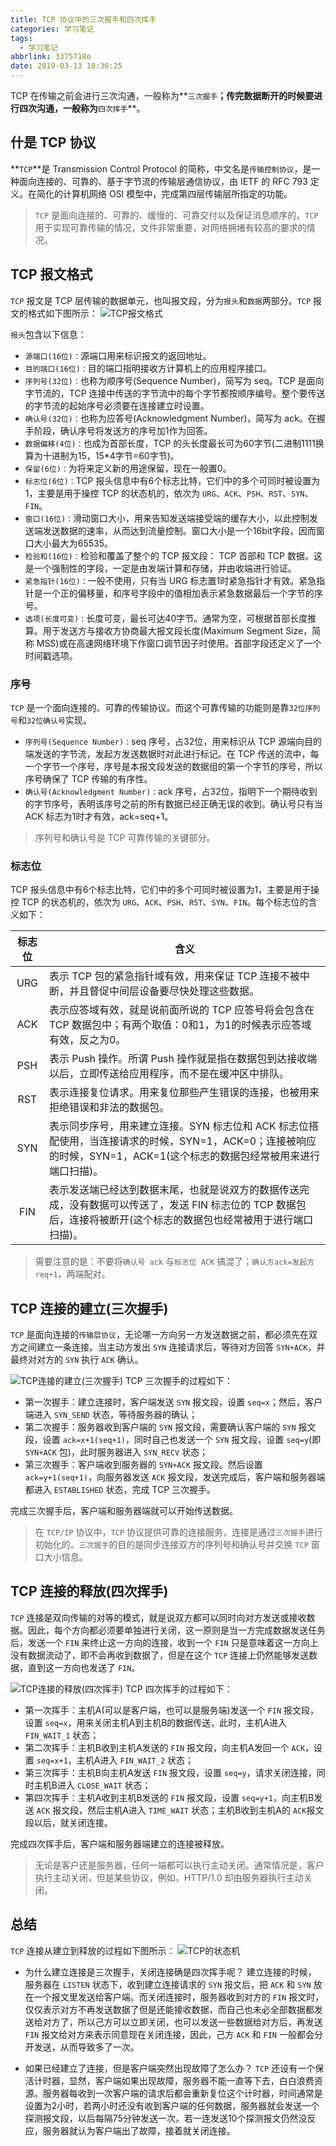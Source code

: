 ```yaml
---
title: TCP 协议中的三次握手和四次挥手
categories: 学习笔记
tags:
  - 学习笔记
abbrlink: 3375718e
date: 2019-03-13 18:36:25
---
```


TCP 在传输之前会进行三次沟通，一般称为**`三次握手`**；传完数据断开的时候要进行四次沟通，一般称为**`四次挥手`**。

## 什是 TCP 协议 ##
**`TCP`**是 Transmission Control Protocol 的简称，中文名是`传输控制协议`，是一种面向连接的、可靠的、基于字节流的传输层通信协议，由 IETF 的 RFC 793 定义。在简化的计算机网络 OSI 模型中，完成第四层传输层所指定的功能。
> `TCP` 是面向连接的、可靠的、缓慢的、可靠交付以及保证消息顺序的。`TCP` 用于实现可靠传输的情况，文件非常重要，对网络拥堵有较高的要求的情况。

## TCP 报文格式 ##
`TCP` 报文是 TCP 层传输的数据单元，也叫报文段，分为`报头`和`数据`两部分。`TCP` 报文的格式如下图所示：
![TCP报文格式](https://henleylee.github.io/medias/study/tcp_message_header.png)

`报头`包含以下信息：
 - `源端口(16位)：`源端口用来标识报文的返回地址。
 - `目的端口(16位)：`目的端口指明接收方计算机上的应用程序接口。
 - `序列号(32位)：`也称为顺序号(Sequence Number)，简写为 seq。TCP 是面向字节流的，TCP 连接中传送的字节流中的每个字节都按顺序编号。整个要传送的字节流的起始序号必须要在连接建立时设置。
 - `确认号(32位)：`也称为应答号(Acknowledgment Number)，简写为 ack。在握手阶段，确认序号将发送方的序号加1作为回答。
 - `数据偏移(4位)：`也成为首部长度，TCP 的头长度最长可为60字节(二进制1111换算为十进制为15，15*4字节=60字节)。
 - `保留(6位)：`为将来定义新的用途保留，现在一般置0。
 - `标志位(6位)：`TCP 报头信息中有6个标志比特，它们中的多个可同时被设置为1，主要是用于操控 TCP 的状态机的，依次为 `URG`、`ACK`、`PSH`、`RST`、`SYN`、`FIN`。
 - `窗口(16位)：`滑动窗口大小，用来告知发送端接受端的缓存大小，以此控制发送端发送数据的速率，从而达到流量控制。窗口大小是一个16bit字段，因而窗口大小最大为65535。
 - `检验和(16位)：`检验和覆盖了整个的 TCP 报文段： TCP 首部和 TCP 数据。这是一个强制性的字段，一定是由发端计算和存储，并由收端进行验证。
 - `紧急指针(16位)：`一般不使用，只有当 URG 标志置1时紧急指针才有效。紧急指针是一个正的偏移量，和序号字段中的值相加表示紧急数据最后一个字节的序号。
 - `选项(长度可变)：`长度可变，最长可达40字节。通常为空，可根据首部长度推算。用于发送方与接收方协商最大报文段长度(Maximum Segment Size，简称 MSS)或在高速网络环境下作窗口调节因子时使用。首部字段还定义了一个时间戳选项。

### 序号 ###
`TCP` 是一个面向连接的、可靠的传输协议。而这个可靠传输的功能则是靠`32位序列号`和`32位确认号`实现。
 - `序列号(Sequence Number)：`seq 序号，占32位，用来标识从 TCP 源端向目的端发送的字节流，发起方发送数据时对此进行标记。在 TCP 传送的流中，每一个字节一个序号，序号是本报文段发送的数据组的第一个字节的序号，所以序号确保了 TCP 传输的有序性。
 - `确认号(Acknowledgment Number)：`ack 序号，占32位，指明下一个期待收到的字节序号，表明该序号之前的所有数据已经正确无误的收到。确认号只有当 ACK 标志为1时才有效，ack=seq+1。

> 序列号和确认号是 TCP 可靠传输的关键部分。

### 标志位 ###
TCP 报头信息中有6个标志比特，它们中的多个可同时被设置为1，主要是用于操控 TCP 的状态机的，依次为 `URG`、`ACK`、`PSH`、`RST`、`SYN`、`FIN`。每个标志位的含义如下：

| 标志位 | 含义                                                                                                                                                                  |
|:------:|-----------------------------------------------------------------------------------------------------------------------------------------------------------------------|
| URG 	 | 表示 TCP 包的紧急指针域有效，用来保证 TCP 连接不被中断，并且督促中间层设备要尽快处理这些数据。                                                                        |
| ACK 	 | 表示应答域有效，就是说前面所说的 TCP 应答号将会包含在 TCP 数据包中；有两个取值：0和1，为1的时候表示应答域有效，反之为0。                                              |
| PSH 	 | 表示 Push 操作。所谓 Push 操作就是指在数据包到达接收端以后，立即传送给应用程序，而不是在缓冲区中排队。                                                                |
| RST 	 | 表示连接复位请求。用来复位那些产生错误的连接，也被用来拒绝错误和非法的数据包。                                                                                        |
| SYN 	 | 表示同步序号，用来建立连接。SYN 标志位和 ACK 标志位搭配使用，当连接请求的时候，SYN=1，ACK=0；连接被响应的时候，SYN=1，ACK=1(这个标志的数据包经常被用来进行端口扫描)。 |
| FIN 	 | 表示发送端已经达到数据末尾，也就是说双方的数据传送完成，没有数据可以传送了，发送 FIN 标志位的 TCP 数据包后，连接将被断开(这个标志的数据包也经常被用于进行端口扫描)。  |

> 需要注意的是：不要将`确认号 ack` 与`标志位 ACK` 搞混了；`确认方ack=发起方req+1`，两端配对。

## TCP 连接的建立(三次握手) ##
`TCP` 是面向连接的`传输层协议`，无论哪一方向另一方发送数据之前，都必须先在双方之间建立一条连接。当主动方发出 `SYN` 连接请求后，等待对方回答 `SYN+ACK`，并最终对对方的 `SYN` 执行 `ACK` 确认。

![TCP连接的建立(三次握手)](https://henleylee.github.io/medias/study/tcp_connection_establish.png)
TCP 三次握手的过程如下：
 - 第一次握手：建立连接时，客户端发送 `SYN` 报文段，设置 `seq=x`；然后，客户端进入 `SYN_SEND` 状态，等待服务器的确认；
 - 第二次握手：服务器收到客户端的 `SYN` 报文段，需要确认客户端的 `SYN` 报文段，设置 `ack=x+1(seq+1)`，同时自己也发送一个 `SYN` 报文段，设置 `seq=y`(即 `SYN+ACK` 包)，此时服务器进入 `SYN_RECV` 状态；
 - 第三次握手：客户端收到服务器的 `SYN+ACK` 报文段。然后设置 `ack=y+1(seq+1)`，向服务器发送 `ACK` 报文段，发送完成后，客户端和服务器端都进入 `ESTABLISHED` 状态，完成 TCP 三次握手。

完成三次握手后，客户端和服务器端就可以开始传送数据。

> 在 `TCP/IP` 协议中，`TCP` 协议提供可靠的连接服务，连接是通过`三次握手`进行初始化的。`三次握手`的目的是同步连接双方的序列号和确认号并交换 `TCP` 窗口大小信息。

## TCP 连接的释放(四次挥手) ##
`TCP` 连接是双向传输的对等的模式，就是说双方都可以同时向对方发送或接收数据。因此，每个方向都必须要单独进行关闭，这一原则是当一方完成数据发送任务后，发送一个 `FIN` 来终止这一方向的连接，收到一个 `FIN` 只是意味着这一方向上没有数据流动了，即不会再收到数据了，但是在这个 `TCP` 连接上仍然能够发送数据，直到这一方向也发送了 `FIN`。

![TCP连接的释放(四次挥手)](https://henleylee.github.io/medias/study/tcp_connection_release.png)
TCP 四次挥手的过程如下：
 - 第一次挥手：主机A(可以是客户端，也可以是服务端)发送一个 `FIN` 报文段，设置 `seq=x`，用来关闭主机A到主机B的数据传送，此时，主机A进入 `FIN_WAIT_1` 状态；
 - 第二次挥手：主机B收到主机A发送的 `FIN` 报文段，向主机A发回一个 `ACK`，设置 `seq=x+1`，主机A进入 `FIN_WAIT_2` 状态；
 - 第三次挥手：主机B向主机A发送 `FIN` 报文段，设置 `seq=y`，请求关闭连接，同时主机B进入 `CLOSE_WAIT` 状态；
 - 第四次挥手：主机A收到主机B发送的 `FIN` 报文段，设置 `seq=y+1`，向主机B发送 `ACK` 报文段，然后主机A进入 `TIME_WAIT` 状态；主机B收到主机A的 `ACK`报文段以后，就关闭连接。

完成四次挥手后，客户端和服务器端建立的连接被释放。

> 无论是客户还是服务器，任何一端都可以执行主动关闭。通常情况是，客户执行主动关闭，但是某些协议，例如，HTTP/1.0 却由服务器执行主动关闭。

## 总结 ##
`TCP` 连接从建立到释放的过程如下图所示：
![ TCP的状态机](https://henleylee.github.io/medias/study/tcp_data_exchange.png)

 - 为什么建立连接是三次握手，关闭连接确是四次挥手呢？
建立连接的时候， 服务器在 `LISTEN` 状态下，收到建立连接请求的 `SYN` 报文后，把 `ACK` 和 `SYN` 放在一个报文里发送给客户端。而关闭连接时，服务器收到对方的 `FIN` 报文时，仅仅表示对方不再发送数据了但是还能接收数据，而自己也未必全部数据都发送给对方了，所以己方可以立即关闭，也可以发送一些数据给对方后，再发送 `FIN` 报文给对方来表示同意现在关闭连接，因此，己方 `ACK` 和 `FIN` 一般都会分开发送，从而导致多了一次。

 - 如果已经建立了连接，但是客户端突然出现故障了怎么办？
`TCP` 还设有一个保活计时器，显然，客户端如果出现故障，服务器不能一直等下去，白白浪费资源。服务器每收到一次客户端的请求后都会重新复位这个计时器，时间通常是设置为2小时，若两小时还没有收到客户端的任何数据，服务器就会发送一个探测报文段，以后每隔75分钟发送一次。若一连发送10个探测报文仍然没反应，服务器就认为客户端出了故障，接着就关闭连接。 